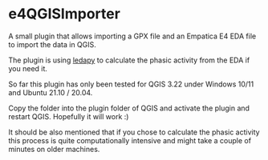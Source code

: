 # e4QGISImporter
A small plugin that allows importing a GPX file and an Empatica E4 EDA file to import the data in QGIS.

The plugin is using [ledapy](https://github.com/HIIT/Ledapy) to calculate the phasic activity from the EDA if you need it.

So far this plugin has only been tested for QGIS 3.22 under Windows 10/11 and Ubuntu 21.10 / 20.04.

Copy the folder into the plugin folder of QGIS and activate the plugin and restart QGIS. Hopefully it will work :)

It should be also mentioned that if you chose to calculate the phasic activity this process is quite computationally intensive and might take a couple of minutes on older machines.
